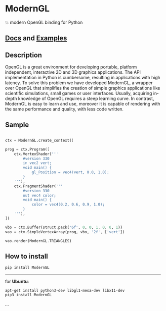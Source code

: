 # ModernGL
:boom: modern OpenGL binding for Python

## [Docs](https://moderngl.github.io) and [Examples](https://moderngl.github.io/Examples.html)

## Description

OpenGL is a great environment for developing portable, platform independent,
interactive 2D and 3D graphics applications. The API implementation in Python
is cumbersome, resulting in applications with high latency. To solve this
problem we have developed ModernGL, a wrapper over OpenGL that simplifies the
creation of simple graphics applications like scientific simulations, small
games or user interfaces. Usually, acquiring in-depth knowledge of OpenGL
requires a steep learning curve. In contrast, ModernGL is easy to learn and
use, moreover it is capable of rendering with the same performance and
quality, with less code written.

## Sample

```py

ctx = ModernGL.create_context()

prog = ctx.Program([
	ctx.VertexShader('''
		#version 330
		in vec2 vert;
		void main() {
			gl_Position = vec4(vert, 0.0, 1.0);
		}
	'''),
	ctx.FragmentShader('''
		#version 330
		out vec4 color;
		void main() {
			color = vec4(0.2, 0.6, 0.9, 1.0);
		}
	'''),
])

vbo = ctx.Buffer(struct.pack('6f', 0, 0, 1, 0, 0, 1))
vao = ctx.SimpleVertexArray(prog, vbo, '2f', ['vert'])

vao.render(ModernGL.TRIANGLES)

```

## How to install

```
pip install ModernGL
```

-----

for **Ubuntu**:
```
apt-get install python3-dev libgl1-mesa-dev libx11-dev
pip3 install ModernGL
```

...

